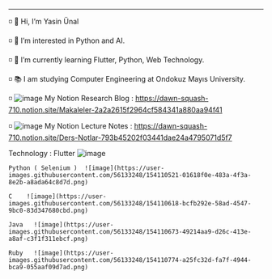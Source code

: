   ----------------------------------------------------------------------
  ◽️ 👋 Hi, I’m Yasin Ünal
  
  ◽️ 👀 I’m interested in Python and AI.
  
  ◽️ 🌱 I’m currently learning Flutter, Python, Web Technology.
  
  ◽️ 📚 I am studying Computer Engineering at Ondokuz Mayıs University. 
  
  ◽️ ![image](https://user-images.githubusercontent.com/56133248/154103197-e2390754-ca4e-4791-981b-1b27e4340e56.png) My Notion Research Blog :  https://dawn-squash-710.notion.site/Makaleler-2a2a2615f2964cf584341a880aa94f41

  ◽️ ![image](https://user-images.githubusercontent.com/56133248/154103197-e2390754-ca4e-4791-981b-1b27e4340e56.png) My Notion Lecture Notes :  https://dawn-squash-710.notion.site/Ders-Notlar-793b45202f03441dae24a4795071d5f7


  Technology : 
    Flutter ![image](https://user-images.githubusercontent.com/56133248/154110423-913d38a5-548e-456a-9fa2-495f94d1d3b0.png)
    
    Python ( Selenium )  ![image](https://user-images.githubusercontent.com/56133248/154110521-01618f0e-483a-4f3a-8e2b-a8ada64c8d7d.png)

    C    ![image](https://user-images.githubusercontent.com/56133248/154110618-bcfb292e-58ad-4547-9bc0-83d347680cbd.png)

    Java   ![image](https://user-images.githubusercontent.com/56133248/154110673-49214aa9-d26c-413e-a8af-c3f1f311ebcf.png)

    Ruby   ![image](https://user-images.githubusercontent.com/56133248/154110774-a25fc32d-fa7f-4944-bca9-055aaf09d7ad.png)

  
  
<!---
Pilestin/Pilestin is a ✨ special ✨ repository because its `README.md` (this file) appears on your GitHub profile.
You can click the Preview link to take a look at your changes.
--->
